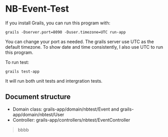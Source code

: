 # NB-Event-Test
If you install Grails, you can run this program with:

`grails -Dserver.port=8090 -Duser.timezone=UTC run-app`

You can change your port as needed. The grails server use UTC as the default timezone. To show date and time consistently, I also use UTC to run this program.

To run test:

`grails test-app`

It will run both unit tests and intergration tests.

## Document structure
- Domain class: grails-app/domain/nbtest/Event and grails-app/domain/nbtest/User
- Controller: grails-app/controllers/nbtest/EventController

> bbbb
